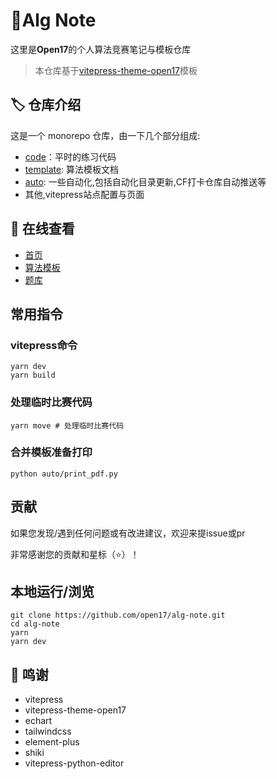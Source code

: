 # :bookmark_tabs:Alg Note
这里是$\mathcal{\pmb{Open17}}$的个人算法竞赛笔记与模板仓库

> 本仓库基于[vitepress-theme-open17](https://vitepress.open17.vip/)模板

## 🏷️ 仓库介绍

这是一个 monorepo 仓库，由一下几个部分组成:
- [code](https://github.com/open17/alg-note/tree/vitepress/code)：平时的练习代码
- [template](https://github.com/open17/alg-note/tree/vitepress/template): 算法模板文档
- [auto](https://github.com/open17/alg-note/tree/vitepress/auto): 一些自动化,包括自动化目录更新,CF打卡仓库自动推送等
- 其他,vitepress站点配置与页面

## 🩵 在线查看

- [首页](https://alg.open17.vip/)
- [算法模板](https://alg.open17.vip/template/0-Intro/IO.html)
- [题库](https://alg.open17.vip/page/problems.html)

## 常用指令


### vitepress命令

```shell
yarn dev
yarn build 
```

### 处理临时比赛代码

```shell
yarn move # 处理临时比赛代码
```

### 合并模板准备打印

```shell
python auto/print_pdf.py
```



## 贡献

如果您发现/遇到任何问题或有改进建议，欢迎来提issue或pr

非常感谢您的贡献和星标（⭐）！

## 本地运行/浏览

```shell
git clone https://github.com/open17/alg-note.git
cd alg-note
yarn
yarn dev
```

## 💝 鸣谢

- vitepress
- vitepress-theme-open17
- echart
- tailwindcss  
- element-plus
- shiki
- vitepress-python-editor







































